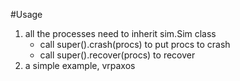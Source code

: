 #Usage
1. all the processes need to inherit sim.Sim class
    * call super().crash(procs) to put procs to crash
    * call super().recover(procs) to recover
2. a simple example, vrpaxos
